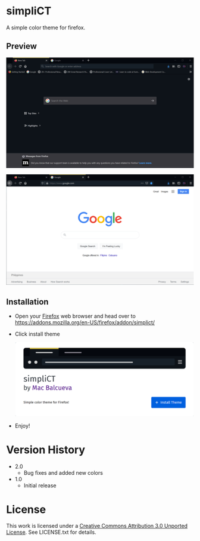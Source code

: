 # simpliCT

A simple color theme for firefox.

## Preview

![Preview 1](assets/preview1.png)


![Preview 2](assets/preview2.png)


## Installation

* Open your [Firefox](https://www.mozilla.org/en-US/firefox/new/)  web browser and head over to https://addons.mozilla.org/en-US/firefox/addon/simplict/

* Click install theme
  
  ![Preview 3](assets/preview3.png)

* Enjoy!


# Version History
  * 2.0
    * Bug fixes and added new colors
  * 1.0
    * Initial release


# License

This work is licensed under a [Creative Commons Attribution 3.0 Unported License](https://creativecommons.org/licenses/by/3.0/). See LICENSE.txt for details.